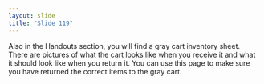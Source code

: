 ```yaml
---
layout: slide
title: "Slide 119"
---
```


Also in the Handouts section, you will find a gray cart inventory sheet. There are pictures of what the cart looks like when you receive it and what it should look like when you return it. You can use this page to make sure you have returned the correct items to the gray cart.